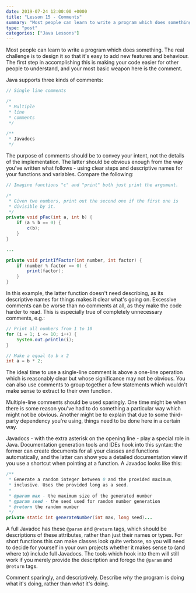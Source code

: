 ```yaml
---
date: 2019-07-24 12:00:00 +0000
title: "Lesson 15 - Comments"
summary: "Most people can learn to write a program which does something. The real challenge is to design it so that it's easy to add new features and behaviour. The first step in accomplishing this is making your code easier for other people to understand, and your most basic weapon here is the comment."
type: "post"
categories: ["Java Lessons"]
---
```


Most people can learn to write a program which does something. The real challenge is to design it so that it's easy to add new features and behaviour. The first step in accomplishing this is making your code easier for other people to understand, and your most basic weapon here is the comment.

Java supports three kinds of comments:

```java
// Single line comments

/*
 * Multiple
 * line
 * comments
 */

/**
 * Javadocs
 */
 ```

The purpose of comments should be to convey your intent, not the details of the implementation. The latter should be obvious enough from the way you've written what follows - using clear steps and descriptive names for your functions and variables. Compare the following:

```java
// Imagine functions "c" and "print" both just print the argument.

/*
 * Given two numbers, print out the second one if the first one is
 * divisible by it.
 */
private void pFac(int a, int b) {
    if (a % b == 0) {
        c(b);
    }
}

...

private void printIfFactor(int number, int factor) {
    if (number % factor == 0) {
        print(factor);
    }
}
```

In this example, the latter function doesn't need describing, as its descriptive names for things makes it clear what's going on. Excessive comments can be worse than no comments at all, as they make the code harder to read. This is especially true of completely unnecessary comments, e.g.:

```java
// Print all numbers from 1 to 10
for (i = 1; i <= 10; i++) {
    System.out.println(i);
}

// Make a equal to b x 2
int a = b * 2;
```

The ideal time to use a single-line comment is above a one-line operation which is reasonably clear but whose significance may not be obvious. You can also use comments to group together a few statements which wouldn't make sense to extract to their own function.

Multiple-line comments should be used sparingly. One time might be when there is some reason you've had to do something a particular way which might not be obvious. Another might be to explain that due to some third-party dependency you're using, things need to be done here in a certain way.

Javadocs - with the extra asterisk on the opening line - play a special role in Java. Documentation generation tools and IDEs hook into this syntax: the former can create documents for all your classes and functions automatically, and the latter can show you a detailed documentation view if you use a shortcut when pointing at a function. A Javadoc looks like this:

```java
/**
 * Generate a random integer between 0 and the provided maximum,
 * inclusive. Uses the provided long as a seed.
 *
 * @param max - the maximum size of the generated number
 * @param seed - the seed used for random number generation
 * @return the random number
 */
private static int generateNumber(int max, long seed)...
```

A full Javadoc has these `@param` and `@return` tags, which should be descriptions of these attributes, rather than just their names or types. For short functions this can make classes look quite verbose, so you will need to decide for yourself in your own projects whether it makes sense to (and where to) include full Javadocs. The tools which hook into them will still work if you merely provide the description and forego the `@param` and `@return` tags.

Comment sparingly, and descriptively. Describe *why* the program is doing what it's doing, rather than *what* it's doing.
